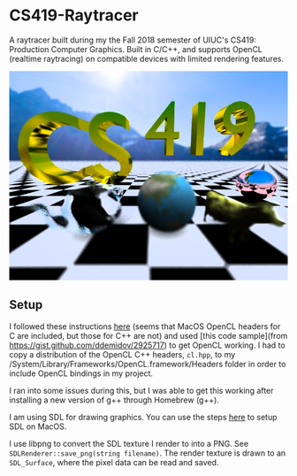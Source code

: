 # CS419-Raytracer
A raytracer built during my the Fall 2018 semester of UIUC's CS419: Production Computer Graphics. Built in C/C++, and supports OpenCL (realtime raytracing) on compatible devices with limited rendering features.


![Final render](https://github.com/J0Nreynolds/CS419-Raytracer/blob/master/renders/thin_lens_final.png)

## Setup

I followed these instructions [here](https://rageandqq.github.io/blog/2018/03/09/opencl-mac-cpp.html) (seems that MacOS OpenCL headers for C are included, but those for C++ are not) and used [this code sample](from https://gist.github.com/ddemidov/2925717) to get OpenCL working. I had to copy a distribution of the OpenCL C++ headers, `cl.hpp`, to my /System/Library/Frameworks/OpenCL.framework/Headers folder in order to include OpenCL bindings in my project.

I ran into some issues during this, but I was able to get this working after installing a new version of g++ through Homebrew (g++).

I am using SDL for drawing graphics. You can use the steps [here](http://lazyfoo.net/tutorials/SDL/01_hello_SDL/mac/index.php) to setup SDL on MacOS.

I use libpng to convert the SDL texture I render to into a PNG. See `SDLRenderer::save_png(string filename)`. The render texture is drawn to an `SDL_Surface`, where the pixel data can be read and saved.

